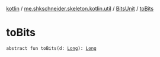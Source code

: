[kotlin](../../index.md) / [me.shkschneider.skeleton.kotlin.util](../index.md) / [BitsUnit](index.md) / [toBits](./to-bits.md)

# toBits

`abstract fun toBits(d: `[`Long`](https://kotlinlang.org/api/latest/jvm/stdlib/kotlin/-long/index.html)`): `[`Long`](https://kotlinlang.org/api/latest/jvm/stdlib/kotlin/-long/index.html)